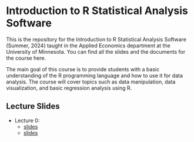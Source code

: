 # Introduction to R Statistical Analysis Software

This is the repository for the Introduction to R Statistical Analysis Software (Summer, 2024) taught in the Applied Economics department at the University of Minnesota. You can find all the slides and the documents for the course here.

The main goal of this course is to provide students with a basic understanding of the R programming language and how to use it for data analysis. The course will cover topics such as data manipulation, data visualization, and basic regression analysis using R.



## Lecture Slides
<!-- base: https://shunkei3.github.io/R-2024-Summer/ -->
+  Lecture 0: 
   +  [slides](https://shunkei3.github.io/R-2024-Summer/repo_lec_R_review/Lec_notes/Lec0/Lec0.html)
   +  [slides](https://shunkei3.github.io/R-slides/Lec_notes/Lec0/Lec0.html)



